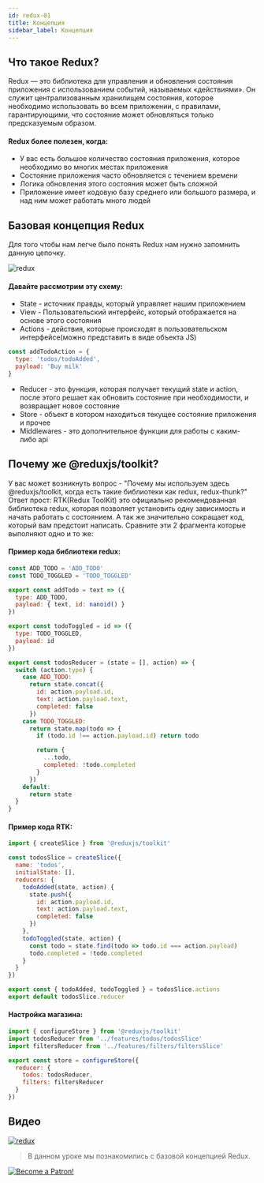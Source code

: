 ```yaml
---
id: redux-01
title: Концепция
sidebar_label: Концепция
---
```


## Что такое Redux?

Redux — это библиотека для управления и обновления состояния приложения с использованием событий, называемых «действиями». Он служит централизованным хранилищем состояния, которое необходимо использовать во всем приложении, с правилами, гарантирующими, что состояние может обновляться только предсказуемым образом. 

#### Redux более полезен, когда:
* У вас есть большое количество состояния приложения, которое необходимо во многих местах приложения
* Состояние приложения часто обновляется с течением времени
* Логика обновления этого состояния может быть сложной
* Приложение имеет кодовую базу среднего или большого размера, и над ним может работать много людей
## Базовая концепция Redux

Для того чтобы нам легче было понять Redux нам нужно запомнить данную цепочку.

![redux](https://thumbs.gfycat.com/SociableCraftyAlpaca-max-1mb.gif)

#### Давайте рассмотрим эту схему:
+ State - источник правды, который управляет нашим приложением
+ View - Пользовательский интерфейс, который отображается на основе этого состояния
+ Actions - действия, которые происходят в пользовательском интерфейсе(можно представить в виде объекта JS)
```js
const addTodoAction = {
  type: 'todos/todoAdded',
  payload: 'Buy milk'
}
```
+ Reducer - это функция, которая получает текущий state и action, после этого решает как обновить состояние при необходимости, и возвращает новое состояние
+ Store - объект в котором находиться текущее состояние приложения и прочее
+ Middlewares - это дополнительное функции для работы с каким-либо api

## Почему же @reduxjs/toolkit?

У вас может возникнуть вопрос - "Почему мы используем здесь @reduxjs/toolkit, когда есть такие библиотеки как redux, redux-thunk?" Ответ прост: RTK(Redux ToolKit) это официально рекомендованная библиотека redux, которая позволяет установить одну зависимость и начать работать с состоянием. А так же значительно сокращает код, который вам предстоит написать. Сравните эти 2 фрагмента которые выполняют одно и то же:

#### Пример кода библиотеки redux:

```js
const ADD_TODO = 'ADD_TODO'
const TODO_TOGGLED = 'TODO_TOGGLED'

export const addTodo = text => ({
  type: ADD_TODO,
  payload: { text, id: nanoid() }
})

export const todoToggled = id => ({
  type: TODO_TOGGLED,
  payload: id
})

export const todosReducer = (state = [], action) => {
  switch (action.type) {
    case ADD_TODO:
      return state.concat({
        id: action.payload.id,
        text: action.payload.text,
        completed: false
      })
    case TODO_TOGGLED:
      return state.map(todo => {
        if (todo.id !== action.payload.id) return todo

        return {
          ...todo,
          completed: !todo.completed
        }
      })
    default:
      return state
  }
}
```

#### Пример кода RTK:
```js
import { createSlice } from '@reduxjs/toolkit'

const todosSlice = createSlice({
  name: 'todos',
  initialState: [],
  reducers: {
    todoAdded(state, action) {
      state.push({
        id: action.payload.id,
        text: action.payload.text,
        completed: false
      })
    },
    todoToggled(state, action) {
      const todo = state.find(todo => todo.id === action.payload)
      todo.completed = !todo.completed
    }
  }
})

export const { todoAdded, todoToggled } = todosSlice.actions
export default todosSlice.reducer
```

#### Настройка магазина:
```js
import { configureStore } from '@reduxjs/toolkit'
import todosReducer from '../features/todos/todosSlice'
import filtersReducer from '../features/filters/filtersSlice'

export const store = configureStore({
  reducer: {
    todos: todosReducer,
    filters: filtersReducer
  }
})
```

## Видео
[![redux](/img/redux/01.gif)](https://youtu.be/3iNnqtmEgtg)

 > В данном уроке мы познакомились с базовой концепцией Redux.


 [![Become a Patron!](/img/logo/patreon.jpg)](https://www.patreon.com/bePatron?u=31769291)